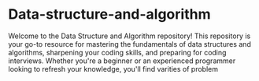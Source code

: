 # Data-structure-and-algorithm
Welcome to the Data Structure and Algorithm repository! This repository is your go-to resource for mastering the fundamentals of data structures and algorithms, sharpening your coding skills, and preparing for coding interviews. Whether you're a beginner or an experienced programmer looking to refresh your knowledge, you'll find varities of problem
